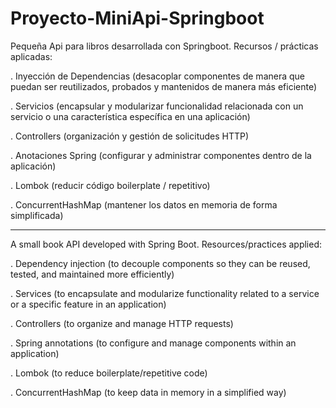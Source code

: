 # Proyecto-MiniApi-Springboot
Pequeña Api para libros desarrollada con Springboot. Recursos / prácticas aplicadas:

. Inyección de Dependencias (desacoplar componentes de manera que puedan ser reutilizados, probados y mantenidos de manera más eficiente)

. Servicios (encapsular y modularizar funcionalidad relacionada con un servicio o una característica específica en una aplicación)

. Controllers (organización y gestión de solicitudes HTTP)

. Anotaciones Spring (configurar y administrar componentes dentro de la aplicación)

. Lombok (reducir código boilerplate / repetitivo)

. ConcurrentHashMap (mantener los datos en memoria de forma simplificada)

-----

A small book API developed with Spring Boot. Resources/practices applied:

. Dependency injection (to decouple components so they can be reused, tested, and maintained more efficiently)

. Services (to encapsulate and modularize functionality related to a service or a specific feature in an application)

. Controllers (to organize and manage HTTP requests)

. Spring annotations (to configure and manage components within an application)

. Lombok (to reduce boilerplate/repetitive code)

. ConcurrentHashMap (to keep data in memory in a simplified way)

